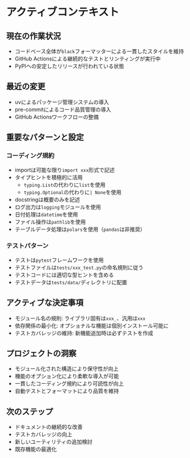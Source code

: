 # アクティブコンテキスト

## 現在の作業状況

- コードベース全体が`black`フォーマッターによる一貫したスタイルを維持
- GitHub Actionsによる継続的なテストとリンティングが実行中
- PyPIへの安定したリリースが行われている状態

## 最近の変更

- uvによるパッケージ管理システムの導入
- pre-commitによるコード品質管理の導入
- GitHub Actionsワークフローの整備

## 重要なパターンと設定

### コーディング規約

- importは可能な限り`import xxx`形式で記述
- タイプヒントを積極的に活用
  - `typing.List`の代わりに`list`を使用
  - `typing.Optional`の代わりに`| None`を使用
- docstringは概要のみを記述
- ログ出力は`logging`モジュールを使用
- 日付処理は`datetime`を使用
- ファイル操作は`pathlib`を使用
- テーブルデータ処理は`polars`を使用（`pandas`は非推奨）

### テストパターン

- テストは`pytest`フレームワークを使用
- テストファイルは`tests/xxx_test.py`の命名規則に従う
- テストコードには適切な型ヒントを含める
- テストデータは`tests/data/`ディレクトリに配置

## アクティブな決定事項

- モジュール名の規則: ライブラリ固有は`xxx_`、汎用は`xxx`
- 依存関係の最小化: オプショナルな機能は個別インストール可能に
- テストカバレッジの維持: 新機能追加時は必ずテストを作成

## プロジェクトの洞察

- モジュール化された構造により保守性が向上
- 機能のオプション化により柔軟な導入が可能
- 一貫したコーディング規約により可読性が向上
- 自動テストとフォーマットにより品質を維持

## 次のステップ

- ドキュメントの継続的な改善
- テストカバレッジの向上
- 新しいユーティリティの追加検討
- 既存機能の最適化
